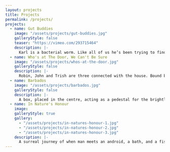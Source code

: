 ```yaml
---
layout: projects
title: Projects
permalink: /projects/
projects:
  - name: Gut Buddies
    image: "/assets/projects/gut-buddies.jpg"
    galleryStyle: false
    teaser: "https://vimeo.com/293715464"
    description: |-
      Karl is a bacterial worm. Like all of us he’s been trying to find his own habitat, free from interruption and causing no harm to others. Finally, he found a spot in which he can survive undisturbed, until today. Brian is on his first day of work. A white blood cell and a faithful servant to the body but a warm hearted and curious creature. As he works alone he is watched over and commanded by the omnipotent brain. In a world that is threatened by the problems of coexistence and the respect for conformity, is it possible to be “Gut Buddies”? The piece blends cartoon imagery, with strong characters saturated by luminous colors and a space-age backdrop. These lovable, eccentric characters may be magnetic in empathy, but are a problematic pair. They are forced together in a highly institutionalized world riddled with a fear for liberty.
  - name: Who's at The Door, We Can't Be Sure
    image: "/assets/projects/whos-at-the-door.jpg"
    galleryStyle: false
    description: |-
      Robin, John and Trish are three connected with the house. Bound by routine, these domestic comrades are pulled through a frustrated sense of time waiting for ‘Adam’ to come home. The three are mischievous companions facing the dangers of the outside world coming in. It is a tale of the hopeful doubt of whether they exist or not.
  - name: Barbados
    image: "/assets/projects/barbados.jpg"
    galleryStyle: false
    description: |-
      A box, placed in the centre, acting as a pedestal for the brightly lit cookie. It is an empty space, apart from Jonny and Robert, one following the other, and both showing “rattish” behaviour. They are arguing about their differences, and frustrated by their dependencies. They appear to be lost, moving forwards, as invisible forces disrupt their journey. It is a story of conformity, brotherhood, desperation and manipulation.
  - name: In Nature's Honour
    image:
    galleryStyle: true
    gallery:
      - "/assets/projects/in-natures-honour-1.jpg"
      - "/assets/projects/in-natures-honour-2.jpg"
      - "/assets/projects/in-natures-honour-3.jpg"
    description: |-
      A surreal journey of when man meets an android, a bath, and a fish. Through a simple effort to honour the natural world, his reality begins to warp as if his attempt to pay tribute backfires.
---
```

